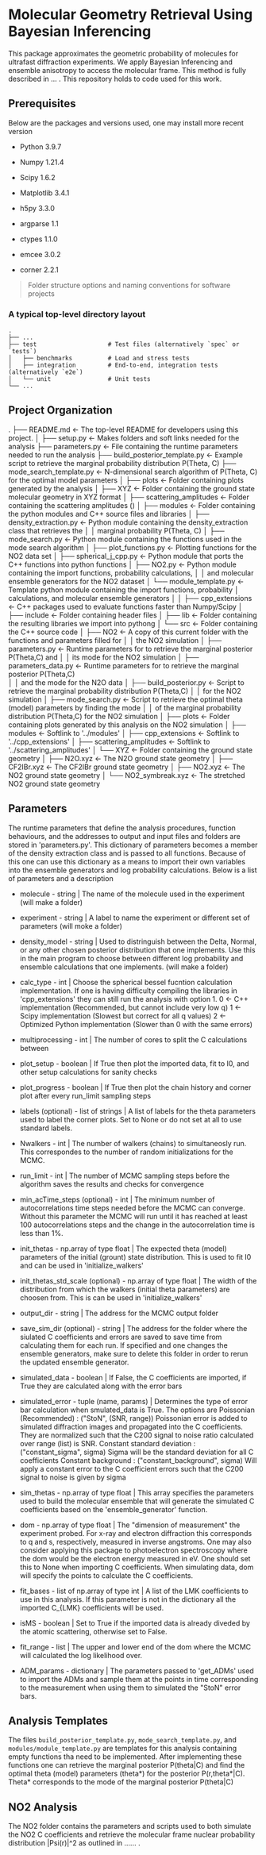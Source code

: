 Molecular Geometry Retrieval Using Bayesian Inferencing
=======================================================

This package approximates the geometric probability of molecules for ultrafast diffraction experiments. We apply Bayesian Inferencing and ensemble anisotropy to access the molecular frame. This method is fully described in ... . This repository holds to code used for this work.

Prerequisites
-------------
Below are the packages and versions used, one may install more recent version
* Python 3.9.7
* Numpy 1.21.4
* Scipy 1.6.2
* Matplotlib 3.4.1
* h5py 3.3.0
* argparse 1.1
* ctypes 1.1.0

* emcee 3.0.2
* corner 2.2.1

> Folder structure options and naming conventions for software projects

### A typical top-level directory layout

    .
    ├── ...
    ├── test                    # Test files (alternatively `spec` or `tests`)
    │   ├── benchmarks          # Load and stress tests
    │   ├── integration         # End-to-end, integration tests (alternatively `e2e`)
    │   └── unit                # Unit tests
    └── ...



Project Organization
--------------------

   .
   ├── README.md          <- The top-level README for developers using this project.
   │
   ├── setup.py           <- Makes folders and soft links needed for the analysis
   ├── parameters.py      <- File containing the runtime parameters needed to run the analysis
   ├── build_posterior_template.py <- Example script to retrieve the marginal probability distribution P(Theta, C)
   ├── mode_search_template.py     <- N-dimensional search algorithm of P(Theta, C) for the optimal model parameters
   │
   ├── plots              <- Folder containing plots generated by the analysis
   │
   ├── XYZ                <- Folder containing the ground state molecular geometry in XYZ format
   │
   ├── scattering_amplitudes       <- Folder containing the scattering amplitudes ()
   │
   ├── modules            <- Folder containing the python modules and C++ source files and libraries 
   │   ├── density_extraction.py   <- Python module containing the density_extraction class that retrieves the
   │   │                              marginal probability P(Theta, C)
   │   ├── mode_search.py          <- Python module containing the functions used in the mode search algorithm 
   │   ├── plot_functions.py       <- Plotting functions for the NO2 data set
   │   ├── spherical_j_cpp.py      <- Python module that ports the C++ functions into python functions
   │   ├── NO2.py                  <- Python module containing the import functions, probability calculations,
   │   │                              and molecular ensemble generators for the NO2 dataset 
   │   └── module_template.py      <- Template python module containing the import functions, probability 
   │                                  calculations, and molecular ensemble generators
   │
   │
   ├── cpp_extensions     <- C++ packages used to evaluate functions faster than Numpy/Scipy
   │   ├── include        <- Folder containing header files
   │   ├── lib            <- Folder containing the resulting libraries we import into pythong
   │   └── src            <- Folder containing the C++ source code
   │
   ├── NO2                <- A copy of this current folder with the functions and parameters filled for 
   │   │                     the NO2 simulation 
   │   ├── parameters.py  <- Runtime parameters for to retrieve the marginal posterior P(Theta,C) and
   │   │                     its mode for the NO2 simulation 
   │   ├── parameters_data.py      <- Runtime parameters for to retrieve the marginal posterior P(Theta,C)   
   │   │                              and the mode for the N2O data
   │   ├── build_posterior.py      <- Script to retrieve the marginal probability distribution P(Theta,C)
   │   │                              for the NO2 simulation
   │   ├── mode_search.py <- Script to retrieve the optimal theta (model) parameters by finding the mode 
   │   │                     of the marginal probability distribution P(Theta,C) for the NO2 simulation
   │   ├── plots          <- Folder containing plots generated by this analysis on the NO2 simulation
   │   ├── modules        <- Softlink to '../modules'
   │   ├── cpp_extensions <- Softlink to '../cpp_extensions'
   │   ├── scattering_amplitudes   <- Softlink to '../scattering_amplitudes'
   │   └── XYZ                     <- Folder containing the ground state geometry
   │        ├── N2O.xyz            <- The N2O ground state geometry
   │        ├── CF2IBr.xyz         <- The CF2IBr ground state geometry
   │        ├── NO2.xyz            <- The NO2 ground state geometry
   │        └── NO2_symbreak.xyz   <- The stretched NO2 ground state geometry



Parameters
----------
The runtime parameters that define the analysis procedures, function behaviours, and the addresses to output and input files and folders are stored in 'parameters.py'. This dictionary of parameters becomes a member of the density extraction class and is passed to all functions. Because of this one can use this dictionary as a means to import their own variables into the ensemble generators and log probability calculations. Below is a list of parameters and a description

*  molecule - string | The name of the molecule used in the experiment (will make a folder)
*  experiment - string | A label to name the experiment or different set of parameters (will moke a folder)
*  density_model - string | Used to distringuish between the Delta, Normal, or any other chosen posterior distribution that one implements. Use this in the main program to choose between different log probability and ensemble calculations that one implements. (will make a folder)
*  calc_type - int | Choose the spherical bessel fucntion calculation implementation. If one is having difficulty compiling the libraries in 'cpp_extensions' they can still run the analysis with option 1.
          0 <- C++ implementation (Recommended, but cannot include very low q)
          1 <- Scipy implementation (Slowest but correct for all q values)
          2 <- Optimized Python implementation (Slower than 0 with the same errors)
*  multiprocessing - int | The number of cores to split the C calculations between
*  plot_setup - boolean | If True then plot the imported data, fit to I0, and other setup calculations for sanity checks
*  plot_progress - boolean | If True then plot the chain history and corner plot after every run_limit sampling steps
*  labels (optional) - list of strings | A list of labels for the theta parameters used to label the corner plots. Set to None or do not set at all to use standard labels.

*  Nwalkers - int | The number of walkers (chains) to simultaneosly run. This correspondes to the number of random initializations for the MCMC.
*  run_limit - int | The number of MCMC sampling steps before the algorithm saves the results and checks for convergence
*  min_acTime_steps (optional) - int | The minimum number of autocorrelations time steps needed before the MCMC can converge. Without this parameter the MCMC will run until it has reached at least 100 autocorrelations steps and the change in the autocorrelation time is less than 1%. 
*  init_thetas - np.array of type float | The expected theta (model) parameters of the initial (grount) state distribution. This is used to fit I0 and can be used in 'initialize_walkers'
*  init_thetas_std_scale (optional) - np.array of type float | The width of the distribution from which the walkers (initial theta parameters) are choosen from. This is can be used in 'initialize_walkers'
*  output_dir - string | The address for the MCMC output folder
*  save_sim_dir (optional) - string | The address for the folder where the siulated C coefficients and errors are saved to save time from calculating them for each run. If specified and one changes the ensemble generators, make sure to delete this folder in order to rerun the updated ensemble generator.

*  simulated_data - boolean | If False, the C coefficients are imported, if True they are calculated along with the error bars
*  simulated_error - tuple (name, params) | Determines the type of error bar calculation when smulated_data is True. The options are
          Poissonian (Recommended) : ("StoN", (SNR, range))
              Poissonian error is added to simulated diffraction images
              and propagated into the C coefficients. They are normalized
              such that the C200 signal to noise ratio calculated over
              range (list) is SNR. 
          Constant standard deviation : ("constant_sigma", sigma)
              Sigma will be the standard deviation for all C coefficients
          Constant background : ("constant_background", sigma)
              Will apply a constant error to the C coefficient errors such
              that the C200 signal to noise is given by sigma
*  sim_thetas - np.array of type float | This array specifies the parameters used to build the molecular ensemble that will generate the simulated C coefficients based on the 'ensemble_generator' function. 
*  dom - np.array of type float | The "dimension of measurement" the experiment probed. For x-ray and electron diffraction this corresponds to q and s, respectively, measured in inverse angstroms. One may also consider applying this package to photoelectron spectroscopy where the dom would be the electron energy measured in eV. One should set this to None when importing C coefficients. When simulating data, dom will specify the points to calculate the C coefficients.
*  fit_bases - list of np.array of type int | A list of the LMK coefficients to use in this analysis. If this parameter is not in the dictionary all the imported C_{LMK} coefficients will be used.
*  isMS - boolean | Set to True if the imported data is already diveded by the atomic scattering, otherwise set to False.
*  fit_range - list | The upper and lower end of the dom where the MCMC will calculated the log likelihood over.
*  ADM_params - dictionary | The parameters passed to 'get_ADMs' used to import the ADMs and sample them at the points in time corresponding to the measurement when using them to simulated the "StoN" error bars.


Analysis Templates
------------------
The files `build_posterior_template.py`, `mode_search_template.py`, and `modules/module_template.py` are templates for this analysis containing empty functions tha need to be implemented. After implementing these functions one can retrieve the marginal posterior P(theta|C) and find the optimal theta (model) parameters (theta*) for the posterior P(r,theta*|C). Theta* corresponds to the mode of the marginal posterior P(theta|C)

NO2 Analysis
------------
The NO2 folder contains the parameters and scripts used to both simulate the NO2 C coefficients and retrieve the molecular frame nuclear probability distribution |Psi(r)|^2 as outlined in ...... .

